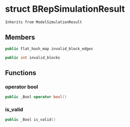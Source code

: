 # struct BRepSimulationResult


```cpp
Inherits from ModelSimulationResult
```



## Members

```cpp
public flat_hash_map invalid_block_edges
```

```cpp
public int invalid_blocks
```



## Functions

### operator bool

```cpp
public _Bool operator bool()
```


### is_valid

```cpp
public _Bool is_valid()
```




